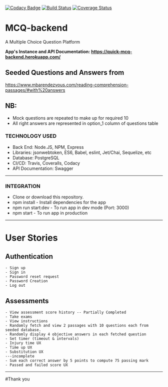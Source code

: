 [![Codacy Badge](https://app.codacy.com/project/badge/Grade/00aa50a8c507486392a2d7a84f973d40)](https://www.codacy.com/manual/torsami77/mcs-backend?utm_source=github.com&amp;utm_medium=referral&amp;utm_content=torsami77/mcs-backend&amp;utm_campaign=Badge_Grade) [![Build Status](https://travis-ci.org/torsami77/mcs-backend.svg?branch=develop)](https://travis-ci.org/torsami77/mcs-backend) [![Coverage Status](https://coveralls.io/repos/github/torsami77/mcs-backend/badge.svg)](https://coveralls.io/github/torsami77/mcs-backend)

# MCQ-backend
A Multiple Choice Question Platform

**App's Instance and API Documentation:  https://quick-mcq-backend.herokuapp.com/**

## Seeded Questions and Answers from 
https://www.mbarendezvous.com/reading-comprehension-passages/#with%20answers

## NB: 
- Mock questions are repeated to make up for required 10
- All right answers are represented in option_1 column of questions table

### TECHNOLOGY USED
+ Back End: Node.JS, NPM, Express
+ Libraries: jsonwebtoken, ES6, Babel, eslint, Jet/Chai, Sequelize, etc
+ Database: PostgreSQL
+ CI/CD: Travis, Coveralls, Codacy
+ API Documentation: Swagger
___
### INTEGRATION
- Clone or download this repository.
- npm install - Install dependencies for the app
- npm run start:dev - To run app in dev mode (Port: 3000)
- npm start - To run app in production 
___

# User Stories
## Authentication
	- Sign up
	- Sign in
	- Password reset request
	- Password Creation
	- Log out

## Assessments
	- View assessment score history -- Partially Completed
	- Take exams
	- View instructions
	- Randomly fetch and view 2 passages with 10 questions each from seeded database.
	- Randomly display 4 objective answers in each fetched question
	- Set timer (timeout & intervals)
	- Injury time UX
	- Time up UX
	- Substitution UX
	---incomplete
	- Sum each correct answer by 5 points to compute 75 passing mark
	- Passed and failed score UX

___
#Thank you
